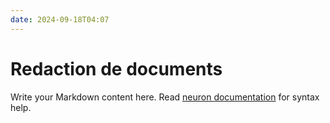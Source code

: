 ```yaml
---
date: 2024-09-18T04:07
---
```


# Redaction de documents

Write your Markdown content here. Read [neuron documentation](https://neuron.zettel.page/2011404.html) for syntax help.

